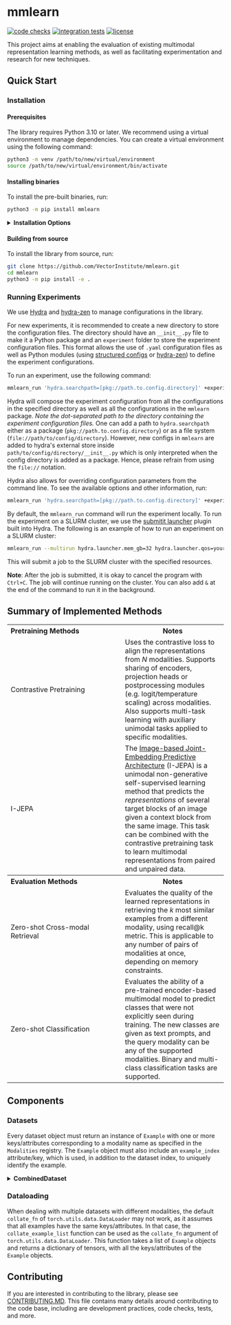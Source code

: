 # mmlearn
[![code checks](https://github.com/VectorInstitute/mmlearn/actions/workflows/code_checks.yml/badge.svg)](https://github.com/VectorInstitute/mmlearn/actions/workflows/code_checks.yml)
[![integration tests](https://github.com/VectorInstitute/mmlearn/actions/workflows/integration_tests.yml/badge.svg)](https://github.com/VectorInstitute/mmlearn/actions/workflows/integration_tests.yml)
[![license](https://img.shields.io/github/license/VectorInstitute/mmlearn.svg)](https://github.com/VectorInstitute/mmlearn/blob/main/LICENSE)

This project aims at enabling the evaluation of existing multimodal representation learning methods, as well as facilitating
experimentation and research for new techniques.

## Quick Start
### Installation
#### Prerequisites
The library requires Python 3.10 or later. We recommend using a virtual environment to manage dependencies. You can create
a virtual environment using the following command:
```bash
python3 -m venv /path/to/new/virtual/environment
source /path/to/new/virtual/environment/bin/activate
```

#### Installing binaries
To install the pre-built binaries, run:
```bash
python3 -m pip install mmlearn
```

<details>
<summary><b>Installation Options</b></summary>
You can install optional dependencies to enable additional features. Use one or more of the pip extras listed below to
install the desired dependencies.

<table>
<tr>
<th style="text-align: left; width: 150px"> pip extra </th>
<th style="text-align: center"> Dependencies </th>
<th style="text-align: center"> Notes </th>
</tr>

<tr>
<td>
vision
</td>
<td>
"torchvision", "opencv-python", "timm"
</td>
<td>
Enables image processing and vision tasks.
</td>
</tr>

<tr>
<td>
audio
</td>
<td>
"torchaudio"
</td>
<td>
Enables audio processing and tasks.
</td>
</tr>

<tr>
<td>
peft
</td>
<td>
"peft"
</td>
<td>
Uses the <a href=https://huggingface.co/docs/peft/index>PEFT</a> library to enable parameter-efficient fine-tuning.
</td>
</tr>

</table>

For example, to install the library with the `vision` and `audio` extras, run:
```bash
python3 -m pip install mmlearn[vision,audio]
```

</details>

#### Building from source
To install the library from source, run:

```bash
git clone https://github.com/VectorInstitute/mmlearn.git
cd mmlearn
python3 -m pip install -e .
```

### Running Experiments
We use [Hydra](https://hydra.cc/docs/intro/) and [hydra-zen](https://mit-ll-responsible-ai.github.io/hydra-zen/) to manage configurations
in the library.

For new experiments, it is recommended to create a new directory to store the configuration files. The directory should
have an `__init__.py` file to make it a Python package and an `experiment` folder to store the experiment configuration files.
This format allows the use of `.yaml` configuration files as well as Python modules (using [structured configs](https://hydra.cc/docs/tutorials/structured_config/intro/) or [hydra-zen](https://mit-ll-responsible-ai.github.io/hydra-zen/)) to define the experiment configurations.

To run an experiment, use the following command:
```bash
mmlearn_run 'hydra.searchpath=[pkg://path.to.config.directory]' +experiment=<name_of_experiment_yaml_file> experiment=your_experiment_name
```
Hydra will compose the experiment configuration from all the configurations in the specified directory as well as all the
configurations in the `mmlearn` package. *Note the dot-separated path to the directory containing the experiment configuration
files.*
One can add a path to `hydra.searchpath` either as a package (`pkg://path.to.config.directory`) or as a file system
(`file://path/to/config/directory`). However, new configs in `mmlearn` are added to hydra's external store inside
`path/to/config/directory/__init__.py` which is only interpreted when the config directory is added as a package.
Hence, please refrain from using the `file://` notation.

Hydra also allows for overriding configuration parameters from the command line. To see the available options and other information, run:
```bash
mmlearn_run 'hydra.searchpath=[pkg://path.to.config.directory]' +experiment=<name_of_experiment_yaml_file> --help
```

By default, the `mmlearn_run` command will run the experiment locally. To run the experiment on a SLURM cluster, we use
the [submitit launcher](https://hydra.cc/docs/plugins/submitit_launcher/) plugin built into Hydra. The following is an example
of how to run an experiment on a SLURM cluster:
```bash
mmlearn_run --multirun hydra.launcher.mem_gb=32 hydra.launcher.qos=your_qos hydra.launcher.partition=your_partition hydra.launcher.gres=gpu:4 hydra.launcher.cpus_per_task=8 hydra.launcher.tasks_per_node=4 hydra.launcher.nodes=1 hydra.launcher.stderr_to_stdout=true hydra.launcher.timeout_min=60 '+hydra.launcher.additional_parameters={export: ALL}' 'hydra.searchpath=[pkg://path.to.config.directory]' +experiment=<name_of_experiment_yaml_file> experiment=your_experiment_name
```
This will submit a job to the SLURM cluster with the specified resources.

**Note**: After the job is submitted, it is okay to cancel the program with `Ctrl+C`. The job will continue running on
the cluster. You can also add `&` at the end of the command to run it in the background.


## Summary of Implemented Methods
<table>
<tr>
<th style="text-align: left; width: 250px"> Pretraining Methods </th>
<th style="text-align: center"> Notes </th>
</tr>
<tr>
<td>

Contrastive Pretraining
</td>
<td>
Uses the contrastive loss to align the representations from <i>N</i> modalities. Supports sharing of encoders, projection heads
or postprocessing modules (e.g. logit/temperature scaling) across modalities. Also supports multi-task learning with auxiliary
unimodal tasks applied to specific modalities.
</td>
</tr>
<tr>
<td>

I-JEPA
</td>
<td>
The <a href=https://arxiv.org/pdf/2301.08243>Image-based Joint-Embedding Predictive Architecture</a> (I-JEPA) is a unimodal non-generative
self-supervised learning method that predicts the <i>representations</i> of several target blocks of an image given a context block
from the same image. This task can be combined with the contrastive pretraining task to learn multimodal representations from
paired and unpaired data.
</td>
</tr>
<tr>
<th style="text-align: left; width: 250px"> Evaluation Methods </th>
<th style="text-align: center"> Notes </th>
</tr>
<tr>
<td>

Zero-shot Cross-modal Retrieval
</td>
<td>
Evaluates the quality of the learned representations in retrieving the <i>k</i> most similar examples from a different modality,
using recall@k metric. This is applicable to any number of pairs of modalities at once, depending on memory constraints.
</td>
</tr>
<tr>
<td>

Zero-shot Classification
</td>
<td>
Evaluates the ability of a pre-trained encoder-based multimodal model to predict classes that were not explicitly seen
during training. The new classes are given as text prompts, and the query modality can be any of the supported modalities.
Binary and multi-class classification tasks are supported.
</td>
</tr>
</table>

## Components
### Datasets
Every dataset object must return an instance of `Example` with one or more keys/attributes corresponding to a modality name
as specified in the `Modalities` registry. The `Example` object must also include an `example_index` attribute/key, which
is used, in addition to the dataset index, to uniquely identify the example.

<details>
<summary><b>CombinedDataset</b></summary>

The `CombinedDataset` object is used to combine multiple datasets into one. It accepts an iterable of `torch.utils.data.Dataset`
and/or `torch.utils.data.IterableDataset` objects and returns an `Example` object from one of the datasets, given an index.
Conceptually, the `CombinedDataset` object is a concatenation of the datasets in the input iterable, so the given index
can be mapped to a specific dataset based on the size of the datasets. As iterable-style datasets do not support random access,
the examples from these datasets are returned in order as they are iterated over.

The `CombinedDataset` object also adds a `dataset_index` attribute to the `Example` object, corresponding to the index of
the dataset in the input iterable. Every example returned by the `CombinedDataset` will have an `example_ids` attribute,
which is instance of `Example` containing the same keys/attributes as the original example, with the exception of the
`example_index` and `dataset_index` attributes, with values being a tensor of the `dataset_index` and `example_index`.
</details>

### Dataloading
When dealing with multiple datasets with different modalities, the default `collate_fn` of `torch.utils.data.DataLoader`
may not work, as it assumes that all examples have the same keys/attributes. In that case, the `collate_example_list`
function can be used as the `collate_fn` argument of `torch.utils.data.DataLoader`. This function takes a list of `Example`
objects and returns a dictionary of tensors, with all the keys/attributes of the `Example` objects.

## Contributing

If you are interested in contributing to the library, please see [CONTRIBUTING.MD](CONTRIBUTING.MD). This file contains
many details around contributing to the code base, including are development practices, code checks, tests, and more.
